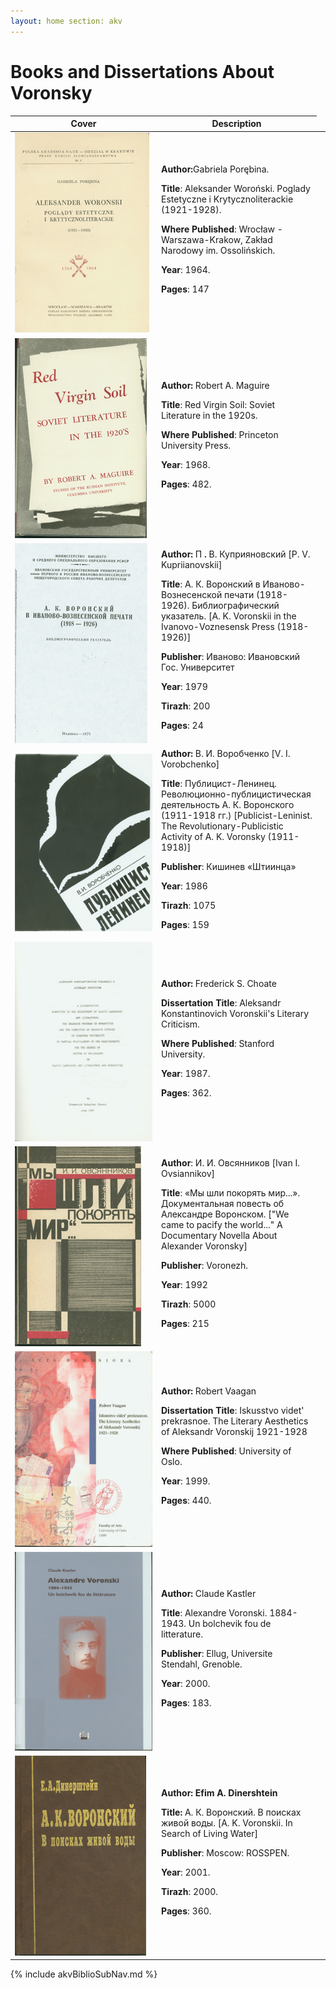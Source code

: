 ```yaml
---
layout: home section: akv
---
```


# Books and Dissertations About Voronsky

<table>
    <thead>
        <tr>
            <th style="width: 220px">Cover</th>
            <th>Description</th>
        </tr>
    </thead>
    <tbody>
        <tr>
            <td><img src="../Images/Bookcovers/Porebina1964_320.jpg"></td>
            <td>
                <strong>Author:</strong>Gabriela Por&#x0119;bina.
                <p><strong>Title</strong>: Aleksander Woro&#x0144;ski. Poglady Estetyczne i Krytycznoliterackie (1921-1928).</p>
                <p><strong>Where Published</strong>: Wroc&#x0142;aw - Warszawa-Krakow,&nbsp;Zak&#x0142;ad Narodowy im. Ossoli&#x0144;skich.</p>
                <p><strong>Year</strong>: 1964.</p>
                <p><strong>Pages</strong>: 147</p>
            </td>
        </tr>
        <tr>
            <td><img src="../Images/Bookcovers/Maguire320.jpg"></td>
            <td>
                <strong>Author: </strong>Robert A. Maguire
                <p><strong>Title</strong>: Red Virgin Soil: Soviet Literature in the 1920s.</p>
                <p><strong>Where Published</strong>: Princeton University Press.</p>
                <p><strong>Year</strong>: 1968.</p>
                <p><strong>Pages</strong>: 482.</p>
            </td>
            </tr>
        <tr>
            <td><img src="../Documents/Kupriianovky79_320.jpg"></td>
            <td>
                <strong>Author: </strong>&#x041F; <strong>. </strong>&#x0412;. &#x041A;&#x0443;&#x043F;&#x0440;&#x0438;&#x044F;&#x043D;&#x043E;&#x0432;&#x0441;&#x043A;&#x0438;&#x0439; [P. V. Kupriianovskii]
                <p><strong>Title</strong>: &#x0410;. &#x041A;. &#x0412;&#x043E;&#x0440;&#x043E;&#x043D;&#x0441;&#x043A;&#x0438;&#x0439; &#x0432; &#x0418;&#x0432;&#x0430;&#x043D;&#x043E;&#x0432;&#x043E;-&#x0412;&#x043E;&#x0437;&#x043D;&#x0435;&#x0441;&#x0435;&#x043D;&#x0441;&#x043A;&#x043E;&#x0439; &#x043F;&#x0435;&#x0447;&#x0430;&#x0442;&#x0438; (1918-1926). &#x0411;&#x0438;&#x0431;&#x043B;&#x0438;&#x043E;&#x0433;&#x0440;&#x0430;&#x0444;&#x0438;&#x0447;&#x0435;&#x0441;&#x043A;&#x0438;&#x0439; &#x0443;&#x043A;&#x0430;&#x0437;&#x0430;&#x0442;&#x0435;&#x043B;&#x044C;. [A. K. Voronskii in the Ivanovo-Voznesensk Press (1918-1926)]</p>
                <p><strong>Publisher</strong>: &#x0418;&#x0432;&#x0430;&#x043D;&#x043E;&#x0432;&#x043E;: &#x0418;&#x0432;&#x0430;&#x043D;&#x043E;&#x0432;&#x0441;&#x043A;&#x0438;&#x0439; &#x0413;&#x043E;&#x0441;. &#x0423;&#x043D;&#x0438;&#x0432;&#x0435;&#x0440;&#x0441;&#x0438;&#x0442;&#x0435;&#x0442;</p>
                <p><strong>Year</strong>: 1979</p>
                <p><strong>Tirazh</strong>: 200</p>
                <p><strong>Pages</strong>: 24</p>
            </td>
        </tr>
        <tr>
            <td><img src="../Images/Bookcovers/Vorobchenko320.jpg"></td>
            <td>
                <strong>Author: </strong>&#x0412;. &#x0418;. &#x0412;&#x043E;&#x0440;&#x043E;&#x0431;&#x0447;&#x0435;&#x043D;&#x043A;&#x043E; [V. I. Vorobchenko]
                <p><strong>Title</strong>: &#x041F;&#x0443;&#x0431;&#x043B;&#x0438;&#x0446;&#x0438;&#x0441;&#x0442;-&#x041B;&#x0435;&#x043D;&#x0438;&#x043D;&#x0435;&#x0446;. &#x0420;&#x0435;&#x0432;&#x043E;&#x043B;&#x044E;&#x0446;&#x0438;&#x043E;&#x043D;&#x043D;&#x043E;-&#x043F;&#x0443;&#x0431;&#x043B;&#x0438;&#x0446;&#x0438;&#x0441;&#x0442;&#x0438;&#x0447;&#x0435;&#x0441;&#x043A;&#x0430;&#x044F; &#x0434;&#x0435;&#x044F;&#x0442;&#x0435;&#x043B;&#x044C;&#x043D;&#x043E;&#x0441;&#x0442;&#x044C; &#x0410;. &#x041A;. &#x0412;&#x043E;&#x0440;&#x043E;&#x043D;&#x0441;&#x043A;&#x043E;&#x0433;&#x043E; (1911-1918 &#x0433;&#x0433;.) [Publicist-Leninist. The Revolutionary-Publicistic Activity of A. K. Voronsky (1911-1918)]</p>
                <p><strong>Publisher</strong>: &#x041A;&#x0438;&#x0448;&#x0438;&#x043D;&#x0435;&#x0432; &laquo;&#x0428;&#x0442;&#x0438;&#x0438;&#x043D;&#x0446;&#x0430;&raquo;</p>
                <p><strong>Year</strong>: 1986</p>
                <p><strong>Tirazh</strong>: 1075</p>
                <p><strong>Pages</strong>: 159</p>
            </td>
        </tr>
        <tr>
            <td><img src="../Images/Bookcovers/dissertation320.jpg"></td>
            <td>
                <strong>Author: </strong>Frederick S. Choate
                <p><strong>Dissertation Title</strong>: Aleksandr Konstantinovich Voronskii's Literary Criticism.</p>
                <p><strong>Where Published</strong>: Stanford University.</p>
                <p><strong>Year</strong>: 1987.</p>
                <p><strong>Pages</strong>: 362.</p>
            </td>
        </tr>
        <tr>
            <td><img src="../Images/Bookcovers/Ovsiannikov320.jpg"></td>
            <td>
                <strong>Author</strong>: &#x0418;. &#x0418;. &#x041E;&#x0432;&#x0441;&#x044F;&#x043D;&#x043D;&#x0438;&#x043A;&#x043E;&#x0432; [Ivan I. Ovsiannikov]
                <p><strong>Title</strong>: &laquo;&#x041C;&#x044B; &#x0448;&#x043B;&#x0438; &#x043F;&#x043E;&#x043A;&#x043E;&#x0440;&#x044F;&#x0442;&#x044C; &#x043C;&#x0438;&#x0440;...&raquo;. &#x0414;&#x043E;&#x043A;&#x0443;&#x043C;&#x0435;&#x043D;&#x0442;&#x0430;&#x043B;&#x044C;&#x043D;&#x0430;&#x044F; &#x043F;&#x043E;&#x0432;&#x0435;&#x0441;&#x0442;&#x044C; &#x043E;&#x0431; &#x0410;&#x043B;&#x0435;&#x043A;&#x0441;&#x0430;&#x043D;&#x0434;&#x0440;&#x0435; &#x0412;&#x043E;&#x0440;&#x043E;&#x043D;&#x0441;&#x043A;&#x043E;&#x043C;. [&quot;We came to pacify the world...&quot; A Documentary Novella About Alexander Voronsky]</p>
                <p><strong>Publisher</strong>: Voronezh.</p>
                <p><strong>Year</strong>: 1992</p>
                <p><strong>Tirazh</strong>: 5000</p>
                <p><strong>Pages</strong>: 215</p>
            </td>
        </tr>
        <tr>
            <td><img src="../Images/Bookcovers/Vaagan320.jpg"></td>
            <td>
                <strong>Author: </strong>Robert Vaagan
                <p><strong>Dissertation Title</strong>: Iskusstvo videt' prekrasnoe. The Literary Aesthetics of Aleksandr Voronskij 1921-1928</p>
                <p><strong>Where Published</strong>: University of Oslo.</p>
                <p><strong>Year</strong>: 1999.</p>
                <p><strong>Pages</strong>: 440.</p>
            </td>
        </tr>
        <tr>
            <td><img src="../Images/Bookcovers/Kastler320.jpg"></td>
            <td>
                <strong>Author: </strong>Claude Kastler
                <p><strong>Title</strong>: Alexandre Voronski. 1884-1943. Un bolchevik fou de litterature.</p>
                <p><strong>Publisher</strong>: Ellug, Universite Stendahl, Grenoble.</p>
                <p><strong>Year</strong>: 2000.</p>
                <p><strong>Pages</strong>: 183.</p>
            </td>
        </tr>
        <tr>
            <td><img src="../Images/Bookcovers/Diner320.jpg"></td>
            <td>
                <strong>Author: Efim A. Dinershtein</strong>
                <p><strong>Title: </strong>&#x0410;. &#x041A;. &#x0412;&#x043E;&#x0440;&#x043E;&#x043D;&#x0441;&#x043A;&#x0438;&#x0439;. &#x0412; &#x043F;&#x043E;&#x0438;&#x0441;&#x043A;&#x0430;&#x0445; &#x0436;&#x0438;&#x0432;&#x043E;&#x0439; &#x0432;&#x043E;&#x0434;&#x044B;. [A. K. Voronskii. In Search of Living Water]</p>
                <p><strong>Publisher</strong>: Moscow: ROSSPEN.</p>
                <p><strong>Year</strong>: 2001.</p>
                <p><strong>Tirazh</strong>: 2000.</p>
                <p><strong>Pages</strong>: 360.</p>
            </td>
            <td></td>
        </tr>
    </tbody>
</table>

{% include akvBiblioSubNav.md %}